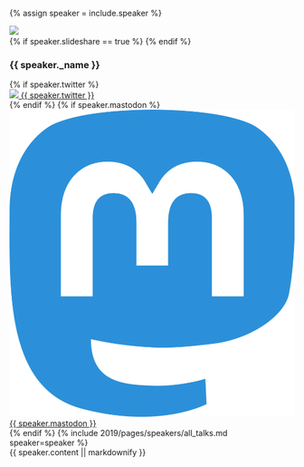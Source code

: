 {% assign speaker = include.speaker %}
<article class="b-speaker anchor" id="{{ speaker.id }}">
	<div class="b-speaker__image ">
		<div class="b-image-holder">
			<img class="b-image-holder__img" src="{{speaker.image}}"/>
		</div>
	</div>
	{% if speaker.slideshare == true %}
	{% endif %}
	<div class="b-speaker__info ">
		<h3 class="name">{{ speaker._name }}</h3>
		{% if speaker.twitter %}
			<div class="b-speaker__twitter">
			<a href="https:/twitter.com/{{ speaker.twitter }}"><img class="b-speaker__twitter-img" src="/images/twitter.png"> {{ speaker.twitter }}</a>
			</div>
		{% endif %}
		{% if speaker.mastodon %}
			<div class="b-speaker__twitter">
			<a href="https://toot.thoughtworks.com/@{{ speaker.mastodon }}"><img class="b-speaker__twitter-img" src="/images/mastodon.png"> {{ speaker.mastodon }}</a>
			</div>
		{% endif %}
		{% include 2019/pages/speakers/all_talks.md speaker=speaker %}
   	</div>
	<div class="b-speaker__bio ">
		<div class="b-speaker__description">
	 		{{ speaker.content  || markdownify }}
	  	</div>
   	</div>


</article>
